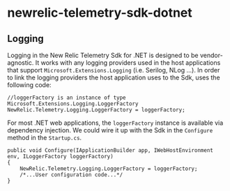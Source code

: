 # newrelic-telemetry-sdk-dotnet

## Logging

Logging in the New Relic Telemetry Sdk for .NET is designed to be vendor-agnostic. It works with any logging providers used in the host applications that support `Microsoft.Extensions.Logging` (i.e. Serilog, NLog ...). In order to link the logging providers the host application uses to the Sdk, uses the following code:

	//loggerFactory is an instance of type Microsoft.Extensions.Logging.LoggerFactory 
	NewRelic.Telemetry.Logging.LoggerFactory = loggerFactory;

For most .NET web applications, the `loggerFactory` instance is available via dependency injection. We could wire it up with the Sdk in the `Configure` method in the `Startup.cs`.

	public void Configure(IApplicationBuilder app, IWebHostEnvironment env, ILoggerFactory loggerFactory)
	{
		NewRelic.Telemetry.Logging.LoggerFactory = loggerFactory;
		/*...User configuration code...*/
	}
